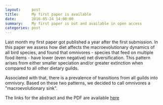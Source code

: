 ```yaml
---
layout:     post
title:      My first paper is available
date:       2016-05-24 14:00:00
summary:    My first paper is out and available in open access
categories: post
---
```


Last month my first paper got published a year after the first
submission. In this paper we assess how diet affects the
macroevolutionary dynamics of all bird species, and found that
omnivores - species that feed on multiple food items - have lower
(even negative) net diversification. This pattern arises from either
smaller speciation and/or greater extinction when compared to all
other dietary guilds.

Associated with that, there is a prevalence of transitions from all
guilds into omnivory. Based on these two patterns, we decided to call
omnivores a "macroevolutionary sink".

The links for the abstract and the PDF are available [here](/pubs/)
